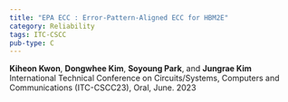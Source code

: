 ```yaml
---
title: "EPA ECC : Error-Pattern-Aligned ECC for HBM2E"
category: Reliability
tags: ITC-CSCC
pub-type: C
---
```


**Kiheon Kwon**, **Dongwhee Kim**, **Soyoung Park**, and **Jungrae Kim** <br>
International Technical Conference on Circuits/Systems, Computers and Communications (ITC-CSCC23), Oral, June. 2023
